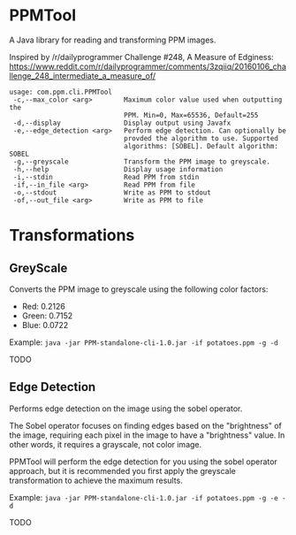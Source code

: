 # PPMTool
A Java library for reading and transforming PPM images.

Inspired by /r/dailyprogrammer Challenge #248, A Measure of Edginess: https://www.reddit.com/r/dailyprogrammer/comments/3zqiiq/20160106_challenge_248_intermediate_a_measure_of/

```
usage: com.ppm.cli.PPMTool
 -c,--max_color <arg>        Maximum color value used when outputting the
                             PPM. Min=0, Max=65536, Default=255
 -d,--display                Display output using Javafx
 -e,--edge_detection <arg>   Perform edge detection. Can optionally be
                             provded the algorithm to use. Supported
                             algorithms: [SOBEL]. Default algorithm: SOBEL
 -g,--greyscale              Transform the PPM image to greyscale.
 -h,--help                   Display usage information
 -i,--stdin                  Read PPM from stdin
 -if,--in_file <arg>         Read PPM from file
 -o,--stdout                 Write as PPM to stdout
 -of,--out_file <arg>        Write as PPM to file
```

# Transformations

## GreyScale

Converts the PPM image to greyscale using the following color factors:

* Red: 0.2126
* Green: 0.7152
* Blue: 0.0722

Example:
```java -jar PPM-standalone-cli-1.0.jar -if potatoes.ppm -g -d```

TODO

## Edge Detection

Performs edge detection on the image using the sobel operator.
>
The Sobel operator focuses on finding edges based on the "brightness" of the image, requiring each pixel in the image to have a "brightness" value. In other words, it requires a grayscale, not color image.
>
PPMTool will perform the edge detection for you using the sobel operator approach, but it is recommended you first apply the greyscale transformation to achieve the maximum results.

Example:
```java -jar PPM-standalone-cli-1.0.jar -if potatoes.ppm -g -e -d```

TODO
